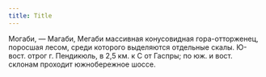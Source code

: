 ```yaml
---
title: Title
---
```


Могаби, — Магаби, Мегаби массивная конусовидная гора-отторженец, поросшая лесом,
среди которого выделяются отдельные скалы. Ю-вост. отрог г. Пендикюль, в 2,5 км.
к С от Гаспры; по юж. и вост. склонам проходит южнобережное шоссе.
